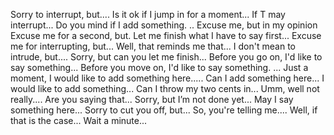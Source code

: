 Sorry to interrupt, but....
Is it ok if I jump in for a moment...
If T may interrupt...
Do you mind if I add something. ..
Excuse me, but in my opinion
Excuse me for a second, but.
Let me finish what I have to say first...
Excuse me for interrupting, but...
Well, that reminds me that...
I don't mean to intrude, but....
Sorry, but can you let me finish...
Before you go on, I'd like to say something...
Before you move on, I'd like to say something. ...
Just a moment, I would like to add something here.....
Can I add something here...
I would like to add something...
Can I throw my two cents in...
Umm, well not really....
Are you saying that...
Sorry, but I’m not done yet...
May I say something here...
Sorry to cut you off, but...
So, you're telling me....
Well, if that is the case...
Wait a minute...

 